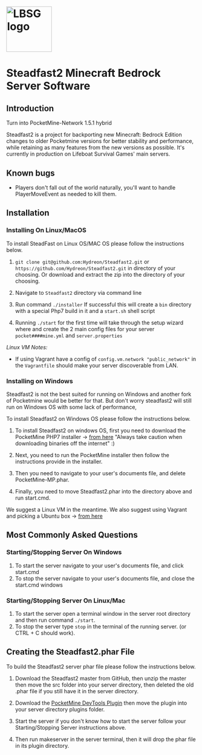 #  <img src="https://lbsg.net/wp-content/themes/lifeboat/images/lbsg-logo-sm.png" alt="LBSG logo" title="Aimeos" align="center" height="120" />
# Steadfast2 Minecraft Bedrock Server Software

## Introduction

Turn into PocketMine-Network 1.5.1 hybrid

Steadfast2 is a project for backporting new Minecraft: Bedrock Edition changes to older Pocketmine versions for better stability and performance, while retaining as many features from the new versions as possible. It's currently in production on Lifeboat Survival Games' main servers.

## Known bugs

- Players don't fall out of the world naturally, you'll want to handle PlayerMoveEvent as needed to kill them.

## Installation

### Installing On Linux/MacOS

To install SteadFast on Linux OS/MAC OS please follow the instructions below.

1)  `git clone git@github.com:Hydreon/Steadfast2.git` or `https://github.com/Hydreon/Steadfast2.git` in directory of your choosing. Or download and extract the zip into the directory of your choosing. 

2) Navigate to `Steadfast2` directory via command line

3) Run command `./installer` If successful this will create a `bin` directory with a special Php7 build in it and a `start.sh` shell script
    
4) Running `./start` for the first time will take through the setup wizard where and create the 2 main config files for your server `pocket####mine.yml` and `server.properties`    

  *Linux VM Notes:* 
        
   - If using Vagrant have a config of `config.vm.network "public_network"` in the `Vagrantfile` should make your server discoverable from LAN. 

### Installing on Windows

Steadfast2 is not the best suited for running on Windows and another fork of Pocketmine would be better for that. But don't worry steadfast2 will still run on Windows OS with some lack of performance,

To install Steadfast2 on Windows OS please follow the instructions below.

1) To install Steadfast2 on windows OS, first you need to download the PocketMine PHP7 installer -> [from here](https://github.com/NotPocketMine/Windows-PocketMine-MP/) "Always take caution when downloading binaries off the internet" :)

2) Next, you need to run the PocketMine installer then follow the instructions provide in the installer. 

3) Then you need to navigate to your user's documents file, and delete PocketMine-MP.phar.

4) Finally, you need to move Steadfast2.phar into the directory above and run start.cmd.

We suggest a Linux VM in the meantime.  We also suggest using Vagrant and picking a Ubuntu box -> [from here](https://atlas.hashicorp.com/boxes/search?utf8=%E2%9C%93&sort=&provider=&q=ubuntu)
   
## Most Commonly Asked Questions

### Starting/Stopping Server On Windows

1) To start the server navigate to your user's documents file, and click start.cmd
2) To stop the server navigate to your user's documents file, and close the start.cmd windows

### Starting/Stopping Server On Linux/Mac

 1) To start the server open a terminal window in the server root directory and then run command `./start`.
 2) To stop the server type `stop` in the terminal of the running server. (or CTRL + C should work).  
 
## Creating the Steadfast2.phar File

To build the Steadfast2 server phar file please follow the instructions below.

1) Download the Steadfast2 master from GitHub, then unzip the master then move the src folder into your server directory, then deleted the old .phar file if you still have it in the server directory. 

2) Download the [PocketMine DevTools Plugin](https://poggit.pmmp.io/p/DevTools/1.12.1) then move the plugin into your server directory plugins folder.

3) Start the server if you don't know how to start the server follow your Starting/Stopping Server instructions above.

4) Then run makeserver in the server terminal, then it will drop the phar file in its plugin directory.




